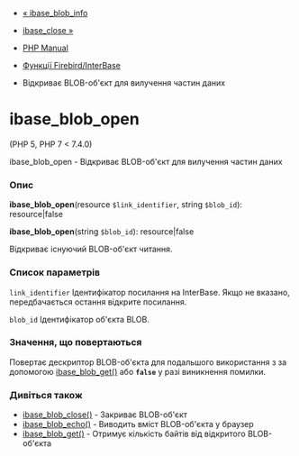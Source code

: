 - [« ibase_blob_info](function.ibase-blob-info.md)
- [ibase_close »](function.ibase-close.md)

- [PHP Manual](index.md)
- [Функції Firebird/InterBase](ref.ibase.md)
- Відкриває BLOB-об'єкт для вилучення частин даних

# ibase_blob_open

(PHP 5, PHP 7 \< 7.4.0)

ibase_blob_open - Відкриває BLOB-об'єкт для вилучення частин даних

### Опис

**ibase_blob_open**(resource `$link_identifier`, string `$blob_id`):
resource\|false

**ibase_blob_open**(string `$blob_id`): resource\|false

Відкриває існуючий BLOB-об'єкт читання.

### Список параметрів

`link_identifier`
Ідентифікатор посилання на InterBase. Якщо не вказано, передбачається остання
відкрите посилання.

`blob_id`
Ідентифікатор об'єкта BLOB.

### Значення, що повертаються

Повертає дескриптор BLOB-об'єкта для подальшого використання з
за допомогою [ibase_blob_get()](function.ibase-blob-get.md) або **`false`**
у разі виникнення помилки.

### Дивіться також

- [ibase_blob_close()](function.ibase-blob-close.md) - Закриває
BLOB-об'єкт
- [ibase_blob_echo()](function.ibase-blob-echo.md) - Виводить
вміст BLOB-об'єкта у браузер
- [ibase_blob_get()](function.ibase-blob-get.md) - Отримує
кількість байтів від відкритого BLOB-об'єкта
